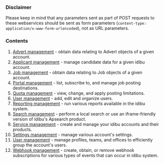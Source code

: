 ### Disclaimer
Please keep in mind that any parameters sent as part of POST requests to these webservices should be sent as form parameters (`content-type: application/x-www-form-urlencoded`), not as URL parameters.

### Contents

1. [Advert management](https://github.com/oneworldmarket/idibu-api/tree/master/webservices/advert-management) - obtain data relating to Advert objects of a given account.
2. [Applicant management](https://github.com/oneworldmarket/idibu-api/tree/master/webservices/applicant-management) - manage candidate data for a given idibu account.
3. [Job management](https://github.com/oneworldmarket/idibu-api/tree/master/webservices/job-management) - obtain data relating to Job objects of a given account.
4. [Portal management](https://github.com/oneworldmarket/idibu-api/tree/master/webservices/portal-management) - list, subscribe to, and manage job posting destinations.
5. [Quota management](https://github.com/oneworldmarket/idibu-api/tree/master/webservices/quota-management) - view, change, and apply posting limitations.
6. [User management](https://github.com/oneworldmarket/idibu-api/tree/master/webservices/user-management) - add, edit and organize users.
7. [Reporting management](https://github.com/compono/idibu-api/tree/master/webservices/reporting-management) - run various reports available in the idibu system.
8. [Search management](https://github.com/oneworldmarket/idibu-api/tree/master/webservices/search-management) - perform a local search or use an iframe-friendly version of idibu's Apsearch product.
9. [Service management](https://github.com/oneworldmarket/idibu-api/tree/master/webservices/service-management) - create and manage your idibu accounts and their products.
10. [Settings management](https://github.com/oneworldmarket/idibu-api/tree/master/webservices/settings-management) - manage various account's settings.
11. [User management](https://github.com/oneworldmarket/idibu-api/tree/master/webservices/user-management) - manage profiles, teams, and offices to efficiently group the account's users.
12. [Webhook management](https://github.com/oneworldmarket/idibu-api/tree/master/webservices/webhook-management) - create, obtain, or remove webhook subscriptions for various types of events that can occur in idibu system.
